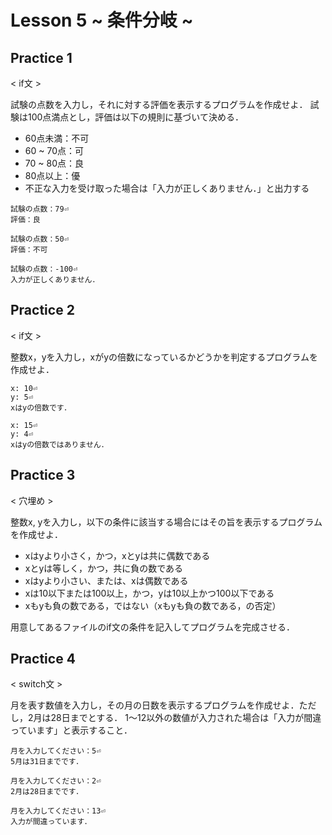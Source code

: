 # Lesson 5 ~ 条件分岐 ~

## Practice 1
< if文 >

試験の点数を入力し，それに対する評価を表示するプログラムを作成せよ．
試験は100点満点とし，評価は以下の規則に基づいて決める．

- 60点未満：不可
- 60 ~ 70点：可
- 70 ~ 80点：良
- 80点以上：優
- 不正な入力を受け取った場合は「入力が正しくありません．」と出力する

```
試験の点数：79⏎
評価：良
```
```
試験の点数：50⏎
評価：不可
```
```
試験の点数：-100⏎
入力が正しくありません．
```

## Practice 2
< if文 >

整数x，yを入力し，xがyの倍数になっているかどうかを判定するプログラムを作成せよ．

```
x: 10⏎
y: 5⏎
xはyの倍数です．
```
```
x: 15⏎
y: 4⏎
xはyの倍数ではありません．
```


## Practice 3
< 穴埋め >

整数x, yを入力し，以下の条件に該当する場合にはその旨を表示するプログラムを作成せよ．
- xはyより小さく，かつ，xとyは共に偶数である
- xとyは等しく，かつ，共に負の数である
- xはyより小さい、または、xは偶数である
- xは10以下または100以上，かつ，yは10以上かつ100以下である
- xもyも負の数である，ではない（xもyも負の数である，の否定）

用意してあるファイルのif文の条件を記入してプログラムを完成させる．

## Practice 4
< switch文 >

月を表す数値を入力し，その月の日数を表示するプログラムを作成せよ．ただし，2月は28日までとする．
1～12以外の数値が入力された場合は「入力が間違っています」と表示すること．

```
月を入力してください：5⏎
5月は31日までです．
```
```
月を入力してください：2⏎
2月は28日までです．
```
```
月を入力してください：13⏎
入力が間違っています．
```
